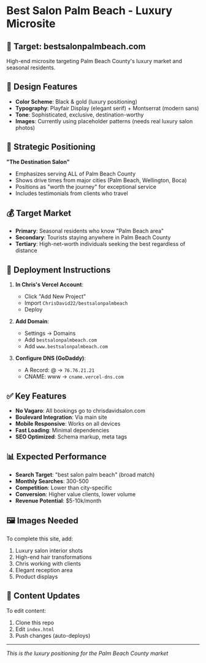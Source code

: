 # Best Salon Palm Beach - Luxury Microsite

## 🎯 Target: bestsalonpalmbeach.com

High-end microsite targeting Palm Beach County's luxury market and seasonal residents.

## 🎨 Design Features

- **Color Scheme**: Black & gold (luxury positioning)
- **Typography**: Playfair Display (elegant serif) + Montserrat (modern sans)
- **Tone**: Sophisticated, exclusive, destination-worthy
- **Images**: Currently using placeholder patterns (needs real luxury salon photos)

## 📍 Strategic Positioning

**"The Destination Salon"**
- Emphasizes serving ALL of Palm Beach County
- Shows drive times from major cities (Palm Beach, Wellington, Boca)
- Positions as "worth the journey" for exceptional service
- Includes testimonials from clients who travel

## 💰 Target Market

- **Primary**: Seasonal residents who know "Palm Beach area"
- **Secondary**: Tourists staying anywhere in Palm Beach County
- **Tertiary**: High-net-worth individuals seeking the best regardless of distance

## 🚀 Deployment Instructions

1. **In Chris's Vercel Account**:
   - Click "Add New Project"
   - Import `ChrisDavid22/bestsalonpalmbeach`
   - Deploy

2. **Add Domain**:
   - Settings → Domains
   - Add `bestsalonpalmbeach.com`
   - Add `www.bestsalonpalmbeach.com`

3. **Configure DNS (GoDaddy)**:
   - A Record: @ → `76.76.21.21`
   - CNAME: www → `cname.vercel-dns.com`

## ✅ Key Features

- **No Vagaro**: All bookings go to chrisdavidsalon.com
- **Boulevard Integration**: Via main site
- **Mobile Responsive**: Works on all devices
- **Fast Loading**: Minimal dependencies
- **SEO Optimized**: Schema markup, meta tags

## 📊 Expected Performance

- **Search Target**: "best salon palm beach" (broad match)
- **Monthly Searches**: 300-500
- **Competition**: Lower than city-specific
- **Conversion**: Higher value clients, lower volume
- **Revenue Potential**: $5-10k/month

## 🖼️ Images Needed

To complete this site, add:
1. Luxury salon interior shots
2. High-end hair transformations
3. Chris working with clients
4. Elegant reception area
5. Product displays

## 📝 Content Updates

To edit content:
1. Clone this repo
2. Edit `index.html`
3. Push changes (auto-deploys)

---

*This is the luxury positioning for the Palm Beach County market*
